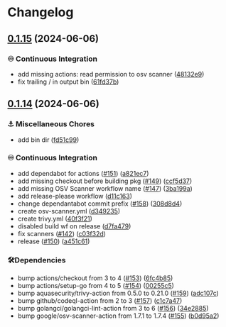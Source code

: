 # Changelog

## [0.1.15](https://github.com/prgres/clickup-tui/compare/v0.1.14...v0.1.15) (2024-06-06)


### ♾️ Continuous Integration

* add missing actions: read permission to osv scanner ([48132e9](https://github.com/prgres/clickup-tui/commit/48132e9d46cd918e387df206a3ddf1ad76576c27))
* fix trailing / in output bin ([61fd37b](https://github.com/prgres/clickup-tui/commit/61fd37bd709e4f9f7c449b2d275411630ffb0455))

## [0.1.14](https://github.com/prgres/clickup-tui/compare/0.1.13...v0.1.14) (2024-06-06)


### ⚓ Miscellaneous Chores

* add bin dir ([fd51c99](https://github.com/prgres/clickup-tui/commit/fd51c990ea5b75f41722600ab26230716af57824))


### ♾️ Continuous Integration

* add dependabot for actions ([#151](https://github.com/prgres/clickup-tui/issues/151)) ([a821ec7](https://github.com/prgres/clickup-tui/commit/a821ec757a5dd7875ed605aa4f48e59a16449551))
* add missing checkout before building pkg ([#149](https://github.com/prgres/clickup-tui/issues/149)) ([ccf5d37](https://github.com/prgres/clickup-tui/commit/ccf5d37317bf7ffaeb5ac460c83cbed75d5be51a))
* add missing OSV Scanner workflow name ([#147](https://github.com/prgres/clickup-tui/issues/147)) ([3ba199a](https://github.com/prgres/clickup-tui/commit/3ba199aa912e81d59fe2ad22272a84b1fbcd63e5))
* add release-please workflow ([d11c163](https://github.com/prgres/clickup-tui/commit/d11c163e42835789ac965dc83629e626749f0c2d))
* change dependantabot commit prefix ([#158](https://github.com/prgres/clickup-tui/issues/158)) ([308d8d4](https://github.com/prgres/clickup-tui/commit/308d8d48eb04adcb01a94ed680778a743328f769))
* create osv-scanner.yml ([d349235](https://github.com/prgres/clickup-tui/commit/d3492356cc91cbebe0c8dc1de4993395d3e9a39a))
* create trivy.yml ([40f3f21](https://github.com/prgres/clickup-tui/commit/40f3f21f3271b56fdc652f0cb99ad393cc088a66))
* disabled build wf on release ([d7fa479](https://github.com/prgres/clickup-tui/commit/d7fa4795583e22d265b38295fc966e6369d4f9d6))
* fix scanners ([#142](https://github.com/prgres/clickup-tui/issues/142)) ([c03f32d](https://github.com/prgres/clickup-tui/commit/c03f32d799d9ef44dc6de95f983015483bb6f9cd))
* release ([#150](https://github.com/prgres/clickup-tui/issues/150)) ([a451c61](https://github.com/prgres/clickup-tui/commit/a451c6113b1dafd2f3e15a3b4432c1fb1b1cbac7))


### 🛠️Dependencies

* bump actions/checkout from 3 to 4 ([#153](https://github.com/prgres/clickup-tui/issues/153)) ([6fc4b85](https://github.com/prgres/clickup-tui/commit/6fc4b8578e555179dacc8374d8f968f73ee65163))
* bump actions/setup-go from 4 to 5 ([#154](https://github.com/prgres/clickup-tui/issues/154)) ([00255c5](https://github.com/prgres/clickup-tui/commit/00255c5a69c516039ef839dba43a6213b549ffb1))
* bump aquasecurity/trivy-action from 0.5.0 to 0.21.0 ([#159](https://github.com/prgres/clickup-tui/issues/159)) ([adc107c](https://github.com/prgres/clickup-tui/commit/adc107ce347a5e94811b81b1411fa7fd1940846f))
* bump github/codeql-action from 2 to 3 ([#157](https://github.com/prgres/clickup-tui/issues/157)) ([c1c7a47](https://github.com/prgres/clickup-tui/commit/c1c7a477ddd5b22b96b8e20ba0c5fab54e76d211))
* bump golangci/golangci-lint-action from 3 to 6 ([#156](https://github.com/prgres/clickup-tui/issues/156)) ([34e2885](https://github.com/prgres/clickup-tui/commit/34e28853c618380fae8b07b9d97c38daa3f66d71))
* bump google/osv-scanner-action from 1.7.1 to 1.7.4 ([#155](https://github.com/prgres/clickup-tui/issues/155)) ([b0d95a2](https://github.com/prgres/clickup-tui/commit/b0d95a2baeb3f49f0065b801985725ee477b9d91))
